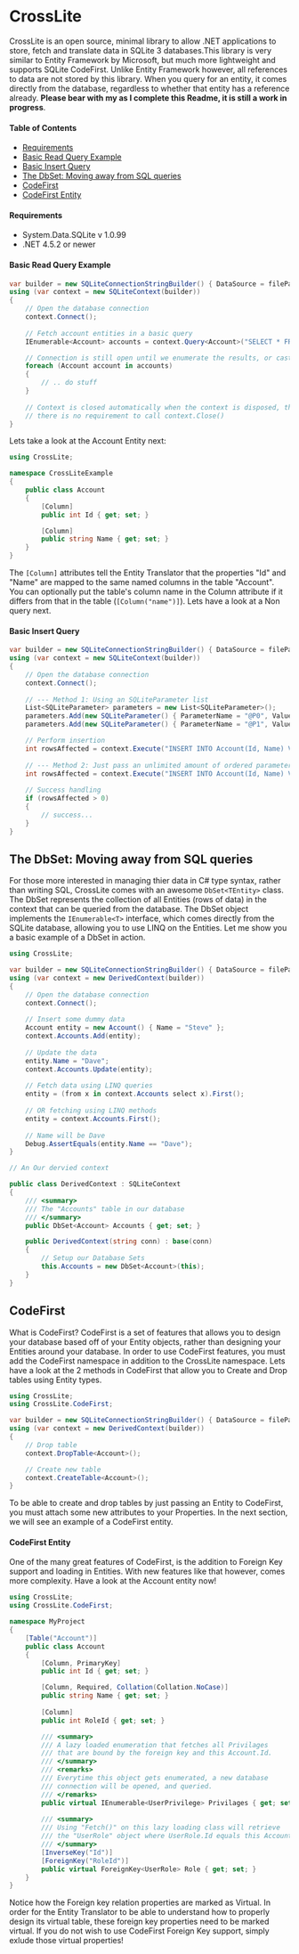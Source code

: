 # CrossLite
CrossLite is an open source, minimal library to allow .NET applications to store, fetch and translate data in SQLite 3 databases.This library is very similar to Entity Framework by Microsoft, but much more lightweight and supports SQLite CodeFirst. Unlike Entity Framework however, all references to data are not stored by this library. When you query for an entity, it comes directly from the database, regardless to whether that entity has a reference already.
__Please bear with my as I complete this Readme, it is still a work in progress__.

#### Table of Contents

- [Requirements](#requirements)
- [Basic Read Query Example](#basic-read-query-example)
- [Basic Insert Query](#basic-insert-query)
- [The DbSet: Moving away from SQL queries](#the-dbset-moving-away-from-sql-queries)
- [CodeFirst](#codefirst)
- [CodeFirst Entity](#codefirst-entity)

#### Requirements
 * System.Data.SQLite v 1.0.99
 * .NET 4.5.2 or newer

#### Basic Read Query Example
```C#
var builder = new SQLiteConnectionStringBuilder() { DataSource = filePath };
using (var context = new SQLiteContext(builder))
{
    // Open the database connection
    context.Connect();
    
	// Fetch account entities in a basic query
	IEnumerable<Account> accounts = context.Query<Account>("SELECT * FROM Account WHERE Id > 0");

	// Connection is still open until we enumerate the results, or cast to an ToArray() or ToList()'
	foreach (Account account in accounts)
	{
		// .. do stuff
	}
	
	// Context is closed automatically when the context is disposed, therfore
	// there is no requirement to call context.Close()
}
```
Lets take a look at the Account Entity next:
```C#
using CrossLite;

namespace CrossLiteExample
{
    public class Account
    {
        [Column]
        public int Id { get; set; }

        [Column]
        public string Name { get; set; }
    }
}
```
The `[Column]` attributes tell the Entity Translator that the properties "Id" and "Name" are mapped to the same named columns in the table "Account". You can optionally put the table's column name in the Column attribute if it differs from that in the table (`[Column("name")]`). Lets have a look at a Non query next.

#### Basic Insert Query
```C#
var builder = new SQLiteConnectionStringBuilder() { DataSource = filePath };
using (var context = new SQLiteContext(builder))
{
    // Open the database connection
    context.Connect();
    
    // --- Method 1: Using an SQLiteParameter list
	List<SQLiteParameter> parameters = new List<SQLiteParameter>();
	parameters.Add(new SQLiteParameter() { ParameterName = "@P0", Value = 2 });
	parameters.Add(new SQLiteParameter() { ParameterName = "@P1", Value = "Steve" });

	// Perform insertion
	int rowsAffected = context.Execute("INSERT INTO Account(Id, Name) VALUES(@P0, @P1)", parameters);
	
	// --- Method 2: Just pass an unlimited amount of ordered parameters
	int rowsAffected = context.Execute("INSERT INTO Account(Id, Name) VALUES(@P0, @P1)", 1, "Dave");
	
	// Success handling
	if (rowsAffected > 0)
	{
		// success...
	}
}
```

## The DbSet: Moving away from SQL queries
For those more interested in managing thier data in C# type syntax, rather than writing SQL, CrossLite comes with an awesome `DbSet<TEntity>` class. The DbSet represents the collection of all Entities (rows of data) in the context that can be queried from the database. The DbSet object implements the `IEnumerable<T>` interface, which comes directly from the SQLite database, allowing you to use LINQ on the Entities. Let me show you a basic example of a DbSet in action.

```C#
using CrossLite;

var builder = new SQLiteConnectionStringBuilder() { DataSource = filePath };
using (var context = new DerivedContext(builder))
{
    // Open the database connection
    context.Connect();
    
    // Insert some dummy data
    Account entity = new Account() { Name = "Steve" };
    context.Accounts.Add(entity);
    
    // Update the data
    entity.Name = "Dave";
    context.Accounts.Update(entity);
    
    // Fetch data using LINQ queries
    entity = (from x in context.Accounts select x).First();
    
    // OR fetching using LINQ methods
    entity = context.Accounts.First();
    
    // Name will be Dave
    Debug.AssertEquals(entity.Name == "Dave");
}

// An Our dervied context

public class DerivedContext : SQLiteContext
{
	/// <summary>
	/// The "Accounts" table in our database
	/// </summary>
	public DbSet<Account> Accounts { get; set; }

	public DerivedContext(string conn) : base(conn)
	{
		// Setup our Database Sets
		this.Accounts = new DbSet<Account>(this);
	}
}
```

## CodeFirst
What is CodeFirst? CodeFirst is a set of features that allows you to design your database based off of your Entity objects, rather than designing your Entities around your database. In order to use CodeFirst features, you must add the CodeFirst namespace in addition to the CrossLite namespace. Lets have a look at the 2 methods in CodeFirst that allow you to Create and Drop tables using Entity types.

```C#
using CrossLite;
using CrossLite.CodeFirst;

var builder = new SQLiteConnectionStringBuilder() { DataSource = filePath };
using (var context = new DerivedContext(builder))
{
    // Drop table
    context.DropTable<Account>();

    // Create new table
    context.CreateTable<Account>();
}
```
To be able to create and drop tables by just passing an Entity to CodeFirst, you must attach some new attributes to your Properties. In the next section, we will see an example of a CodeFirst entity.

#### CodeFirst Entity
One of the many great features of CodeFirst, is the addition to Foreign Key support and loading in Entities. With new features like that however, comes more complexity. Have a look at the Account entity now!

```C#
using CrossLite;
using CrossLite.CodeFirst;

namespace MyProject
{
    [Table("Account")]
    public class Account
    {
        [Column, PrimaryKey]
        public int Id { get; set; }

        [Column, Required, Collation(Collation.NoCase)]
        public string Name { get; set; }
        
        [Column]
        public int RoleId { get; set; }

        /// <summary>
        /// A lazy loaded enumeration that fetches all Privilages
        /// that are bound by the foreign key and this Account.Id.
        /// </summary>
        /// <remarks>
        /// Everytime this object gets enumerated, a new database 
        /// connection will be opened, and queried.
        /// </remarks>
        public virtual IEnumerable<UserPrivilege> Privilages { get; set; }
        
        /// <summary>
        /// Using "Fetch()" on this lazy loading class will retrieve
        /// the "UserRole" object where UserRole.Id equals this Account.RoleId.
        /// </summary>
        [InverseKey("Id")]
        [ForeignKey("RoleId")]
        public virtual ForeignKey<UserRole> Role { get; set; }
    }
}
```
Notice how the Foreign key relation properties are marked as Virtual. In order for the Entity Translator to be able to understand how to properly design its virtual table, these foreign key properties need to be marked virtual. If you do not wish to use CodeFirst Foreign Key support, simply exlude those virtual properties!